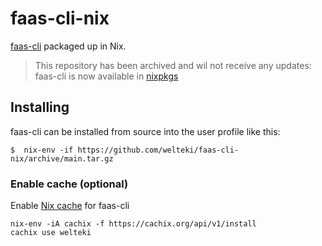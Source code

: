 # faas-cli-nix
[faas-cli](https://github.com/openfaas/faas-cli) packaged up in Nix.

> This repository has been archived and wil not receive any updates: faas-cli is now available in [nixpkgs](https://github.com/NixOS/nixpkgs)

## Installing

faas-cli can be installed from source into the user profile like this:

```
$  nix-env -if https://github.com/welteki/faas-cli-nix/archive/main.tar.gz
```

### Enable cache (optional)

Enable [Nix cache](https://app.cachix.org/cache/welteki/) for faas-cli

```
nix-env -iA cachix -f https://cachix.org/api/v1/install
cachix use welteki
```
